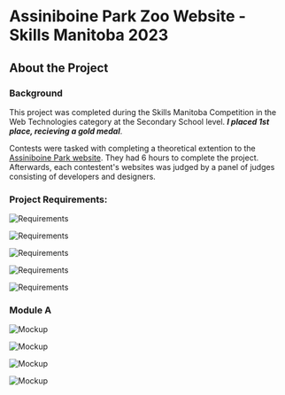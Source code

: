 # Assiniboine Park Zoo Website - Skills Manitoba 2023

## About the Project

### Background

This project was completed during the Skills Manitoba Competition in the Web Technologies category at the Secondary School level. **_I placed 1st place, recieving a gold medal_**.

Contests were tasked with completing a theoretical extention to the [Assiniboine Park website](https://www.assiniboinepark.ca/). They had 6 hours to complete the project. Afterwards, each contestent's websites was judged by a panel of judges consisting of developers and designers.

### Project Requirements:

![Requirements](/pdfs/Skills-MB-Project-Scope-2023/Skills-MB-Project-Scope-2023_page-0001.jpg)

![Requirements](/pdfs/Skills-MB-Project-Scope-2023/Skills-MB-Project-Scope-2023_page-0002.jpg)

![Requirements](/pdfs/Skills-MB-Project-Scope-2023/Skills-MB-Project-Scope-2023_page-0003.jpg)

![Requirements](/pdfs/Skills-MB-Project-Scope-2023/Skills-MB-Project-Scope-2023_page-0004.jpg)

![Requirements](/pdfs/Skills-MB-Project-Scope-2023/Skills-MB-Project-Scope-2023_page-0005.jpg)

### Module A

![Mockup](/pdfs/Final_mockup/Final_mockup_page-0001)

![Mockup](/pdfs/Final_mockup/Final_mockup_page-0002)

![Mockup](/pdfs/Final_mockup/Final_mockup_page-0003)

![Mockup](/pdfs/Final_mockup/Final_mockup_page-0004)
